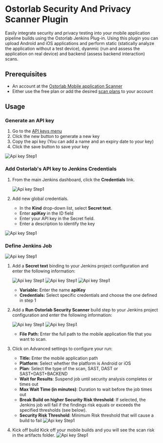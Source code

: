 # Ostorlab Security And Privacy Scanner Plugin

Easily integrate security and privacy testing into your mobile application pipeline builds using the Ostorlab Jenkins
Plug-in. Using this plugin you
can upload Android and iOS applications and perform static (statically analyze the application without a test device), dyanmic (run
and assess the application on real device) and backend (assess backend interaction) scans.

## Prerequisites

- An account at the [Ostorlab Mobile application Scanner](https://report.ostorlab.co/account/login)
- Either use the free plan or add the desired [scan plans](https://report.ostorlab.co/plans) to your account  

## Usage

### Generate an API key

1. Go to the [API keys menu](https://report.ostorlab.co/library/api/keys) 
2. Click the new button to generate a new key
3. Copy the api key (You can add a name and an expiry date to your key)
4. Click the save button to save your key

![Api key Step1](https://github.com/amine3/ostorlab-plugin/tree/master/images/jenkins-apikey.png)

### Add Ostorlab's API key to Jenkins Credentials

1. From the main Jenkins dashboard, click the **Credentials** link.
    
    ![Api key Step1](https://github.com/amine3/ostorlab-plugin/tree/master/images/jenkins1.png)

2. Add new global credentials.
    -   In the **Kind** drop-down list, select **Secret text**.
    -   Enter **apiKey** in the ID field 
    -   Enter your API key in the Secret field.
    -   Enter a description to identify the key 

![Api key Step1](https://github.com/amine3/ostorlab-plugin/tree/master/images/jenkins3.png)

### Define Jenkins Job

![Api key Step1](https://github.com/amine3/ostorlab-plugin/tree/master/images/jenkins4.png)

1.  Add a **Secret text** binding to your Jenkins project configuration and enter the following information:
    
    ![Api key Step1](https://github.com/amine3/ostorlab-plugin/tree/master/images/jenkins5.png)
    ![Api key Step1](https://github.com/amine3/ostorlab-plugin/tree/master/images/jenkins6.png)
    ![Api key Step1](https://github.com/amine3/ostorlab-plugin/tree/master/images/jenkins7.png)
    -   **Variable:** Enter the name **apiKey**
    -   **Credentials:** Select specific credentials and choose the one defined in step 1

2.  Add a **Run Ostorlab Security Scanner** build step to your Jenkins project configuration and enter the following information:
    
    ![Api key Step1](/home/asasas333_3/IdeaProjects/oplugin/oplugin/images/jenkins8.png)
    ![Api key Step1](/home/asasas333_3/IdeaProjects/oplugin/oplugin/images/jenkins9.png)
    -   **File Path:** Enter the full path to the mobile application file that you want to scan. 

3. Click on Advanced settings to configure your run: 
    -   **Title:** Enter the mobile application path
    -   **Platform**: Select whether the platform is Android or iOS
    -   **Plan**: Select the type of the scan, SAST, DAST or SAST+DAST+BACKEND 
    -   **Wait for Results**: Suspend job until security analysis completes or times out
    -   **Max Wait Time (in minutes)**: Duration to wait before the job times out 
    -   **Break Build on higher Security Risk threshold**: If selected, the Jenkins job will fail if the findings risk equals or exceeds the specified thresholds (see below).
    -   **Security Risk Threshold**: Minimum Risk threshold that will cause a build to fail
![Api key Step1](https://github.com/amine3/ostorlab-plugin/tree/master/images/jenkins10.png)

4. Kick off build
   Kick off your mobile builds and you will see the scan risk in the artifacts folder.
![Api key Step1](https://github.com/amine3/ostorlab-plugin/tree/master/images/jenkins11.png)
